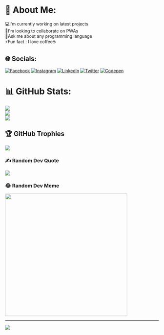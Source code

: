 # 💫 About Me:
💻I'm currently working on latest projects<br>🤝I'm looking to collaborate on PWAs<br>💭Ask me about any programming language<br>⚡Fun fact : I love coffee☕<br>


## 🌐 Socials:
[![Facebook](https://img.shields.io/badge/Facebook-%231877F2.svg?logo=Facebook&logoColor=white)](https://facebook.com/https://www.facebook.com/techzoneoc) [![Instagram](https://img.shields.io/badge/Instagram-%23E4405F.svg?logo=Instagram&logoColor=white)](https://instagram.com/https://www.linkedin.com/techzoneoc) [![LinkedIn](https://img.shields.io/badge/LinkedIn-%230077B5.svg?logo=linkedin&logoColor=white)](https://linkedin.com/in/https://www.linkedin.com/techzoneoc) [![Twitter](https://img.shields.io/badge/Twitter-%231DA1F2.svg?logo=Twitter&logoColor=white)](https://twitter.com/https://www.linkedin.com/techzoneoc) [![Codepen](https://img.shields.io/badge/Codepen-000000?style=for-the-badge&logo=codepen&logoColor=white)](https://codepen.io/https://www.linkedin.com/techzoneoc) 

# 📊 GitHub Stats:
![](https://github-readme-stats.vercel.app/api?username=h-techzone6&theme=tokyonight&hide_border=true&include_all_commits=false&count_private=false)<br/>
![](https://github-readme-streak-stats.herokuapp.com/?user=h-techzone6&theme=tokyonight&hide_border=true)<br/>
![](https://github-readme-stats.vercel.app/api/top-langs/?username=h-techzone6&theme=tokyonight&hide_border=true&include_all_commits=false&count_private=false&layout=compact)

## 🏆 GitHub Trophies
![](https://github-profile-trophy.vercel.app/?username=h-techzone6&theme=dracula&no-frame=false&no-bg=true&margin-w=4)

### ✍️ Random Dev Quote
![](https://quotes-github-readme.vercel.app/api?type=horizontal&theme=radical)

### 😂 Random Dev Meme
<img src='https://randommeme-five.vercel.app/' style="height: 400px;"/>

---
[![](https://visitcount.itsvg.in/api?id=h-techzone6&icon=0&color=0)](https://visitcount.itsvg.in)

<!-- Proudly created with GPRM ( https://gprm.itsvg.in ) -->

<!---
h-techzone6/h-techzone6 is a ✨ special ✨ repository because its `README.md` (this file) appears on your GitHub profile.
You can click the Preview link to take a look at your changes.
--->
